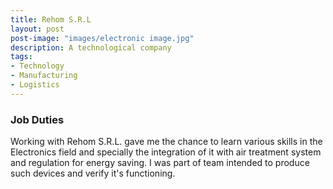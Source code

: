 ```yaml
---
title: Rehom S.R.L
layout: post
post-image: "images/electronic image.jpg"
description: A technological company
tags:
- Technology
- Manufacturing
- Logistics
---
```


### Job Duties

Working with Rehom S.R.L. gave me the chance to learn various skills in the Electronics field and specially the integration of it with air treatment system and regulation for energy saving. I was part of team intended to produce such devices and verify it's functioning.

